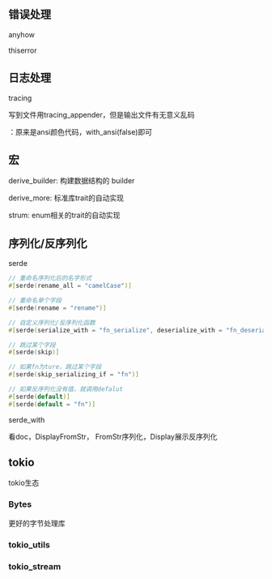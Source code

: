 ## 错误处理

anyhow

thiserror

## 日志处理

tracing

写到文件用tracing_appender，但是输出文件有无意义乱码

：原来是ansi颜色代码，with_ansi(false)即可

## 宏

derive_builder: 构建数据结构的 builder

derive_more: 标准库trait的自动实现

strum: enum相关的trait的自动实现

## 序列化/反序列化

serde



~~~ Rust
// 重命名序列化后的名字形式
#[serde(rename_all = "camelCase")]

// 重命名单个字段
#[serde(rename = "rename")]

// 自定义序列化/反序列化函数
#[serde(serialize_with = "fn_serialize", deserialize_with = "fn_deserialize")]

// 跳过某个字段
#[serde(skip)]

// 如果fn为ture，跳过某个字段
#[serde(skip_serializing_if = "fn")]

// 如果反序列化没有值，就调用defalut
#[serde(default)]
#[serde(default = "fn")]
~~~

serde_with

看doc，DisplayFromStr， FromStr序列化，Display展示反序列化

## tokio

tokio生态

### Bytes

更好的字节处理库

### tokio_utils


### tokio_stream

